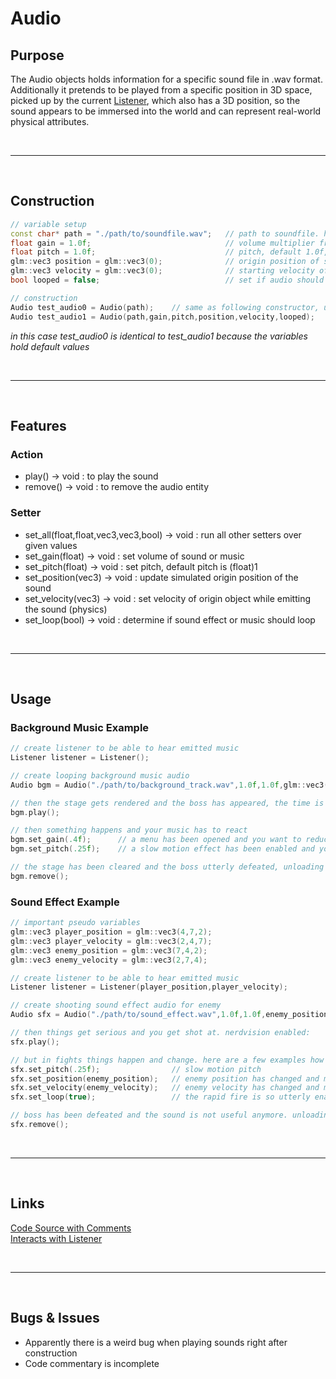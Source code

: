 # Audio

## Purpose

The Audio objects holds information for a specific sound file in .wav format. \
Additionally it pretends to be played from a specific position in 3D space,
picked up by the current [Listener](listener.md), which also has a 3D position,
so the sound appears to be immersed into the world and can represent real-world physical attributes.

<br>

***

<br>

## Construction

```c++
// variable setup
const char* path = "./path/to/soundfile.wav";	// path to soundfile. has to be defined
float gain = 1.0f;								// volume multiplier from native gain
float pitch = 1.0f;								// pitch, default 1.0f, intuitive tuning
glm::vec3 position = glm::vec3(0);				// origin position of sound emitter
glm::vec3 velocity = glm::vec3(0);				// starting velocity of sound emitter
bool looped = false;							// set if audio should be repeated constantly

// construction
Audio test_audio0 = Audio(path);	// same as following constructor, uses default variables
Audio test_audio1 = Audio(path,gain,pitch,position,velocity,looped);
```
*in this case test_audio0 is identical to test_audio1 because the variables hold default values*

<br>

***

<br>

## Features

### Action

- play() -> void : to play the sound
- remove() -> void : to remove the audio entity

### Setter

- set_all(float,float,vec3,vec3,bool) -> void : run all other setters over given values
- set_gain(float) -> void : set volume of sound or music
- set_pitch(float) -> void : set pitch, default pitch is (float)1
- set_position(vec3) -> void : update simulated origin position of the sound
- set_velocity(vec3) -> void : set velocity of origin object while emitting the sound (physics)
- set_loop(bool) -> void : determine if sound effect or music should loop

<br>

***

<br>

## Usage

### Background Music Example

```c++
// create listener to be able to hear emitted music
Listener listener = Listener();

// create looping background music audio
Audio bgm = Audio("./path/to/background_track.wav",1.0f,1.0f,glm::vec3(0),glm::vec3(0),true);

// then the stage gets rendered and the boss has appeared, the time is right
bgm.play();

// then something happens and your music has to react
bgm.set_gain(.4f);		// a menu has been opened and you want to reduce volume in menus
bgm.set_pitch(.25f);	// a slow motion effect has been enabled and you pitch accordingly

// the stage has been cleared and the boss utterly defeated, unloading music
bgm.remove();
```

### Sound Effect Example

```c++
// important pseudo variables
glm::vec3 player_position = glm::vec3(4,7,2);
glm::vec3 player_velocity = glm::vec3(2,4,7);
glm::vec3 enemy_position = glm::vec3(7,4,2);
glm::vec3 enemy_velocity = glm::vec3(2,7,4);

// create listener to be able to hear emitted music
Listener listener = Listener(player_position,player_velocity);

// create shooting sound effect audio for enemy
Audio sfx = Audio("./path/to/sound_effect.wav",1.0f,1.0f,enemy_position,enemy_velocity,false);

// then things get serious and you get shot at. nerdvision enabled:
sfx.play();

// but in fights things happen and change. here are a few examples how to handle that
sfx.set_pitch(.25f);				// slow motion pitch
sfx.set_position(enemy_position);	// enemy position has changed and must be updated
sfx.set_velocity(enemy_velocity);	// enemy velocity has changed and must be updated
sfx.set_loop(true);					// the rapid fire is so utterly enabled that sound loops

// boss has been defeated and the sound is not useful anymore. unloading it
sfx.remove();
```

<br>

***

<br>

## Links

[Code Source with Comments](../../ccb/aud/audio.cpp) \
[Interacts with Listener](listener.md)

<br>

***

<br>

## Bugs & Issues

- Apparently there is a weird bug when playing sounds right after construction
- Code commentary is incomplete